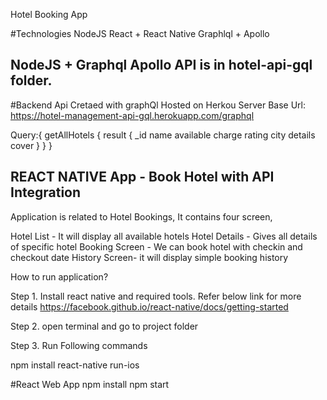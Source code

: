 Hotel Booking App

#Technologies
NodeJS
React + React Native
Graphlql + Apollo


## NodeJS + Graphql Apollo API is in hotel-api-gql folder.
#Backend
Api Cretaed with graphQl Hosted on Herkou Server
Base Url: https://hotel-management-api-gql.herokuapp.com/graphql

Query:{
        getAllHotels {
          result {
            _id
            name
            available
            charge
            rating
            city
            details
            cover
          }
        }
    }


## REACT NATIVE App - Book Hotel with API Integration

Application is related to Hotel Bookings, It contains four screen, 

Hotel List - It will display all available hotels
Hotel Details - Gives all details of specific hotel
Booking Screen - We can book hotel with checkin and checkout date
History Screen- it will display simple booking history


How to run application?

Step 1. Install react native and required tools. Refer below link for more details
     https://facebook.github.io/react-native/docs/getting-started

Step 2. open terminal and go to project folder 

Step 3. Run Following commands
    
 npm install
 react-native run-ios


#React Web App
npm install
npm start

